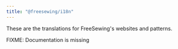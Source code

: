 ```yaml
---
title: "@freesewing/i18n"
---
```


These are the translations for FreeSewing's websites and patterns.

<Warning>

FIXME: Documentation is missing

</Warning>
